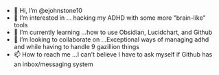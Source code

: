 - 👋 Hi, I’m @ejohnstone10
- 👀 I’m interested in ... hacking my ADHD with some more "brain-like" tools
- 🌱 I’m currently learning ...how to use Obsidian, Lucidchart, and Github 
- 💞️ I’m looking to collaborate on ...Exceptional ways of managing adhd and while having to handle 9 gazillion things
- 📫 How to reach me ...I can't believe I have to ask myself if Github has an inbox/messaging system

<!---
ejohnstone10/ejohnstone10 is a ✨ special ✨ repository because its `README.md` (this file) appears on your GitHub profile.
You can click the Preview link to take a look at your changes.
--->
